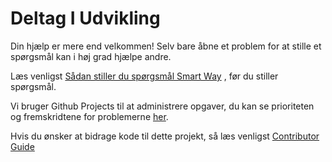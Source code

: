 # Deltag I Udvikling

Din hjælp er mere end velkommen! Selv bare åbne et problem for at stille et spørgsmål kan i høj grad hjælpe andre.

Læs venligst [Sådan stiller du spørgsmål Smart Way](http://www.catb.org/~esr/faqs/smart-questions.html) , før du stiller spørgsmål.

Vi bruger Github Projects til at administrere opgaver, du kan se prioriteten og fremskridtene for problemerne [her](https://github.com/orgs/go-rod/projects/1).

Hvis du ønsker at bidrage kode til dette projekt, så læs venligst [Contributor Guide](https://github.com/go-rod/rod/blob/master/.github/CONTRIBUTING.md)
